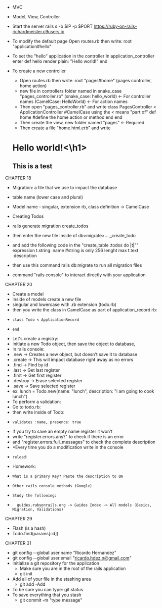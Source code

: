 - MVC
- Model, View, Controller

- Start the server
  rails s -b $IP -p $PORT
  https://ruby-on-rails-richardmeister.c9users.io

- To modify the default page
  Open routes.rb then write: root "application#hello"

- To set the "hello" application in the controller
  In application_controller enter
  def hello
    render plain: "Hello world!"
  end

- To create a new controller
  - Open routes.rb then write: 
  root "pages#home" (pages controller, home action)
  - new file in controllers folder named in snake_case "pages_controller.rb"
  (snake_case: hello_world) <- For controller names
  (CamelCase: HelloWorld) <- For action names
  - Then open "pages_controller.rb" and write
  class PagesController < ApplicationController #CamelCase using the < means "part of"
    def home #define the home action or method
    end
  end
  - Then create the view, new folder named "pages" <- Required
  - Then create a file "home.html.erb" and write
  <h1>Hello world!<\h1>
  <h2>This is a test</h2>

CHAPTER 18
  - Migration: a file that we use to impact the database
  - table name (lower case and plural)
  - Model name - singular, extension rb, class definition -> CamelCase

  - Creating Todos
  - rails generate migration create_todos
  - then enter the new file inside of db>migrate>...._create_todo
  - and add the following code in the "create_table :todos do |t|"" expression
      t.string :name #string is only 256 lenght max
      t.text :description
  - then use this command rails db:migrate to run all migration files
  
  - command "rails console" to interact directly with your application

CHAPTER 20
  - Create a model
  -   Inside of models create a new file
  -   singular and lowercase with .rb extension (todo.rb)
  -   then you write the class in CamelCase as part of application_record.rb:
  -     class Todo < ApplicationRecord
  -     end
  -   Let's create a registry:
  -   Initiate a new Todo object, then save the object to database,
  -   In rails console:
  -   .new -> Creates a new object, but doesn't save it to database
  -   .create -> This will impact database right away as no errors
  -   .find -> Find by id
  -   .last -> Get last register
  -   .first -> Get first register
  -   .destroy -> Erase selected register
  -   .save -> Save selected register
  -   ex: lunch = Todo.new(name: "lunch", description: "I am going to cook lunch")
  -   To perform a validation:
  -   Go to todo.rb:
  -   then write inside of Todo:
  -     validates :name, presence: true
  -   If you try to save an empty name register it won't
  -   write "register.errors.any?" to check if there is an error
  -   and "register.errors.full_messages" to check the complete description
  -   *Every time you do a modification write in the console
  -     reload!
  -   Homework: 
  -     What is a primary Key? Paste the description to QA
  -     Other rails console methods (Google)
  -     Study the following:
  -       guides.rubyonrails.org -> Guides Index -> All models (Basics, Migration, Validations)
  
CHAPTER 29
  - Flash (is a hash)
  - Todo.find(params[:id])
  
CHAPTER 31
  - git config --global user.name "Ricardo Hernandez"
  - git config --global user.email "ricardo.hdez.n@gmail.com"
  - Initialize a git repository for the application
    - Make sure you are in the root of the rails application
    - git init
  - Add all of your file in the stashing area
    - git add -Add
  - To be sure you can type: git status
  - To save everything that you stash
    - git commit -m "type message"
